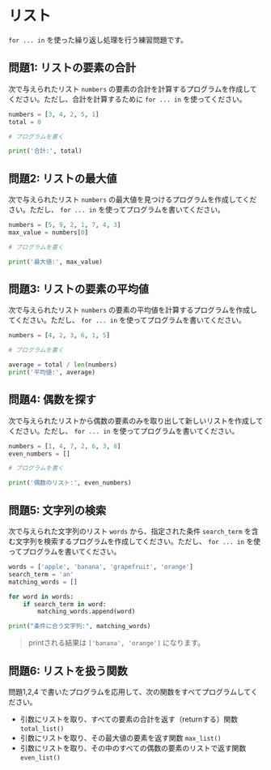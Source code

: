 # リスト
`for ... in` を使った繰り返し処理を行う練習問題です。

## 問題1: リストの要素の合計

次で与えられたリスト `numbers` の要素の合計を計算するプログラムを作成してください。ただし、合計を計算するために `for ... in` を使ってください。

``` python
numbers = [3, 4, 2, 5, 1]
total = 0

# プログラムを書く

print('合計:', total)
```

## 問題2: リストの最大値

次で与えられたリスト `numbers` の最大値を見つけるプログラムを作成してください。ただし、 `for ... in` を使ってプログラムを書いてください。

``` python
numbers = [5, 9, 2, 1, 7, 4, 3]
max_value = numbers[0]

# プログラムを書く

print('最大値:', max_value)
```

## 問題3: リストの要素の平均値

次で与えられたリスト `numbers` の要素の平均値を計算するプログラムを作成してください。ただし、 `for ... in` を使ってプログラムを書いてください。

``` python
numbers = [4, 2, 3, 6, 1, 5]

# プログラムを書く

average = total / len(numbers)
print('平均値:', average)
```

## 問題4: 偶数を探す

次で与えられたリストから偶数の要素のみを取り出して新しいリストを作成してください。ただし、 `for ... in` を使ってプログラムを書いてください。

``` python
numbers = [1, 4, 7, 2, 6, 3, 8]
even_numbers = []

# プログラムを書く

print('偶数のリスト:', even_numbers)
```

## 問題5: 文字列の検索

次で与えられた文字列のリスト `words` から、指定された条件 `search_term` を含む文字列を検索するプログラムを作成してください。ただし、 `for ... in` を使ってプログラムを書いてください。

``` python
words = ['apple', 'banana', 'grapefruit', 'orange']
search_term = 'an'
matching_words = []

for word in words:
    if search_term in word:
        matching_words.append(word)

print("条件に合う文字列:", matching_words)
```

> printされる結果は `['banana', 'orange']` になります。

## 問題6: リストを扱う関数

問題1,2,4 で書いたプログラムを応用して、次の関数をすべてプログラムしてください。

* 引数にリストを取り、すべての要素の合計を返す（returnする）関数 `total_list()` 
* 引数にリストを取り、その最大値の要素を返す関数 `max_list()`
* 引数にリストを取り、その中のすべての偶数の要素のリストで返す関数 `even_list()` 
